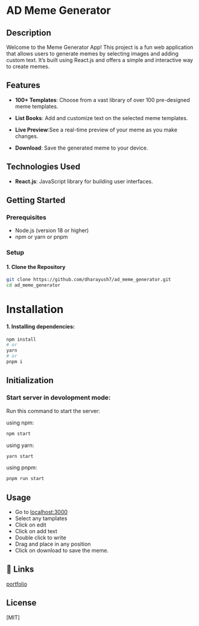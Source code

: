 
# AD Meme Generator
## Description
Welcome to the Meme Generator App! This project is a fun web application that allows users to generate memes by selecting images and adding custom text. It’s built using React.js and offers a simple and interactive way to create memes.

## Features


- **100+ Templates**: Choose from a vast library of over 100 pre-designed meme templates.

  
- **List Books**: Add and customize text on the selected meme templates.

- **Live Preview**:See a real-time preview of your meme as you make changes.

- **Download**: Save the generated meme to your device.


## Technologies Used
- **React.js**: JavaScript library for building user interfaces.

## Getting Started

### Prerequisites

- Node.js (version 18 or higher)
- npm or yarn or pnpm

### Setup

#### 1. Clone the Repository

```bash
git clone https://github.com/dharayush7/ad_meme_generator.git
cd ad_meme_generator
```

# Installation

#### 1. Installing dependencies:
```bash
npm install
# or
yarn
# or
pnpm i
```


## Initialization


### Start server in devolopment mode:

Run this command to start the server:

using npm:
```bash
npm start
```
using yarn:
```bash
yarn start
```

using pnpm:

```bash
pnpm run start
```

## Usage

- Go to [localhost:3000](localhost:3000) 
- Select any tamplates
- Click on edit
- Click on add text
- Double click to write
- Drag and place in any position
- Click on download to save the meme.
## 🔗 Links
[portfolio](https://www.ayushdhar.com/)



## License

[MIT]

